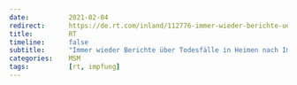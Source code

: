 ```yaml
---
date:          2021-02-04
redirect:      https://de.rt.com/inland/112776-immer-wieder-berichte-ueber-todesfalle-in-heimen-nach-impfung/
title:         RT
timeline:      false
subtitle:      "Immer wieder Berichte über Todesfälle in Heimen nach Impfung – Offizielle sehen keinen Zusammenhang"
categories:    MSM
tags:          [rt, impfung]
---
```

